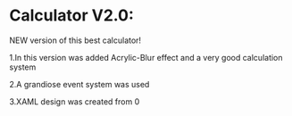 # Calculator V2.0:
NEW version of this best calculator!

1.In this version was added Acrylic-Blur effect and a very good calculation system 

2.A grandiose event system was used

3.XAML design was created from 0
